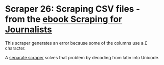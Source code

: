 # Scraper 26: Scraping CSV files - from the [ebook Scraping for Journalists](http://leanpub.com/scrapingforjournalists)

This scraper generates an error because some of the columns use a £ character.

A [separate scraper](https://morph.io/paulbradshaw/simple_csv_scraper) solves that problem by decoding from latin into Unicode.

